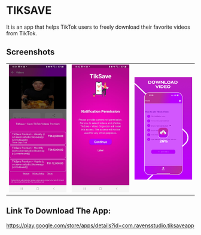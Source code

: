 # TIKSAVE
It is an app that helps TikTok users to freely download their favorite videos from TikTok.


## Screenshots

<table style="width:100%">
  <tr>
    <td><img src="https://github.com/Clavius4/TIKSAVE/blob/main/tik.jpg" width="400"></td>
    <td><img src="https://github.com/Clavius4/TIKSAVE/blob/main/tik1.jpg" width="400"></td>
    <td><img src="https://github.com/Clavius4/TIKSAVE/blob/main/tik3.jpg" width="400"></td>
  </tr>
</table>


## Link To Download The App:
https://play.google.com/store/apps/details?id=com.ravensstudio.tiksaveapp
